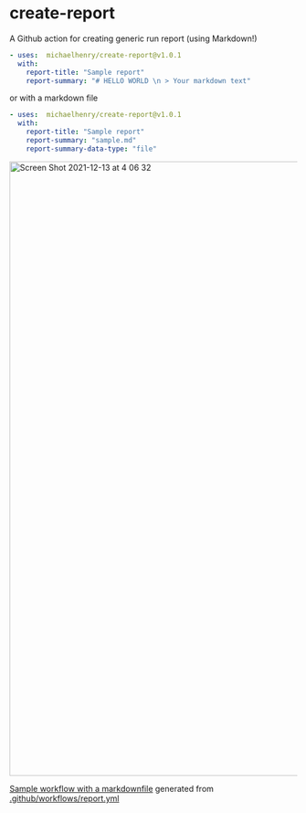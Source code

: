 # create-report

A Github action for creating generic run report (using Markdown!)

```yml
- uses:  michaelhenry/create-report@v1.0.1
  with:
    report-title: "Sample report"
    report-summary: "# HELLO WORLD \n > Your markdown text"
```

or with a markdown file

```yml
- uses:  michaelhenry/create-report@v1.0.1
  with:
    report-title: "Sample report"
    report-summary: "sample.md"
    report-summary-data-type: "file"
```

<img width="1076" alt="Screen Shot 2021-12-13 at 4 06 32" src="https://user-images.githubusercontent.com/717992/145722614-bc2987a6-72b3-4f26-9948-6bcf40658854.png">

[Sample workflow with a markdownfile](https://github.com/michaelhenry/create-report/runs/4549800696?check_suite_focus=true) generated from [.github/workflows/report.yml](https://github.com/michaelhenry/create-report/blob/main/.github/workflows/report.yml)

